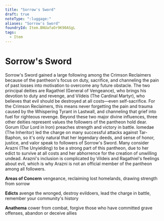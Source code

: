 ```yaml
---
title: "Sorrow's Sword"
draft: true
noteType: ":luggage:"
aliases: "Sorrow's Sword"
foundryId: Item.BNUafaOr9K90ASgL
tags:
  - Item
---
```


# Sorrow's Sword

Sorrow's Sword gained a large following among the Crimson Reclaimers because of the pantheon's focus on duty, sacrifice, and channeling the pain of past losses into motivation to overcome any future obstacle. The two principal deities are Ragathiel (General of Vengeance), who brings his devotion to duty and revenge, and Vildeis (The Cardinal Martyr), who believes that evil should be destroyed at all costs—even self-sacrifice. For the Crimson Reclaimers, this means never forgetting the pain and trauma caused by the Whispering Tyrant in Lastwall, and channeling that grief into fuel for righteous revenge. Beyond these two major divine influences, three other deities represent values the followers of the pantheon hold dear. Gorum (Our Lord in Iron) preaches strength and victory in battle. Iomedae (The Inheritor) led the charge on many successful attacks against Tar-Baphon, so it's only natural that her legendary deeds, and sense of honor, justice, and valor speak to followers of Sorrow's Sword. Many consider Arazni (The Unyielding) to be a strong part of this pantheon, due to her edict to survive at all costs and her abhorrence for the creation of unwilling undead. Arazni's inclusion is complicated by Vildeis and Ragathiel's feelings about evil, which is why Arazni is not an official member of the pantheon among all followers.

**Areas of Concern** vengeance, reclaiming lost homelands, drawing strength from sorrow

**Edicts** avenge the wronged, destroy evildoers, lead the charge in battle, remember your community's history

**Anathema** cower from combat, forgive those who have committed grave offenses, abandon or deceive allies
